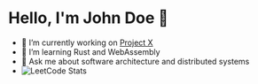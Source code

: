# Hello, I'm John Doe 👋
- 🔭 I’m currently working on [Project X](https://github.com/example/project-x)
- 🌱 I’m learning Rust and WebAssembly
- 💬 Ask me about software architecture and distributed systems
- ![LeetCode Stats](https://leetcard.jacoblin.cool/Niranjan15)
